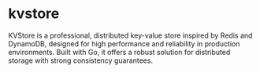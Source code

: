 # kvstore
KVStore is a professional, distributed key-value store inspired by Redis and DynamoDB, designed for high performance and reliability in production environments. Built with Go, it offers a robust solution for distributed storage with strong consistency guarantees.
